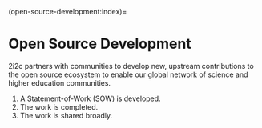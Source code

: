 (open-source-development:index)=

# Open Source Development

2i2c partners with communities to develop new, upstream contributions to the open source ecosystem to enable our global network of science and higher education communities.

1. A Statement-of-Work (SOW) is developed.
2. The work is completed.
3. The work is shared broadly.